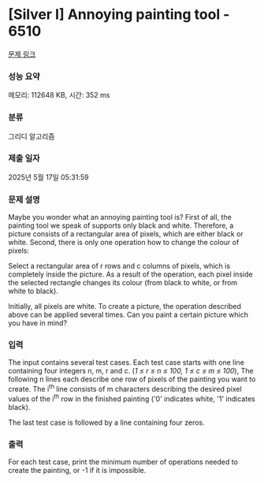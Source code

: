 # [Silver I] Annoying painting tool - 6510 

[문제 링크](https://www.acmicpc.net/problem/6510) 

### 성능 요약

메모리: 112648 KB, 시간: 352 ms

### 분류

그리디 알고리즘

### 제출 일자

2025년 5월 17일 05:31:59

### 문제 설명

<p>Maybe you wonder what an annoying painting tool is? First of all, the painting tool we speak of supports only black and white. Therefore, a picture consists of a rectangular area of pixels, which are either black or white. Second, there is only one operation how to change the colour of pixels:</p>

<p>Select a rectangular area of r rows and c columns of pixels, which is completely inside the picture. As a result of the operation, each pixel inside the selected rectangle changes its colour (from black to white, or from white to black).</p>

<p>Initially, all pixels are white. To create a picture, the operation described above can be applied several times. Can you paint a certain picture which you have in mind?</p>

### 입력 

 <p>The input contains several test cases. Each test case starts with one line containing four integers n, m, r and c. (<em>1 ≤ r ≤ n ≤ 100, 1 ≤ c ≤ m ≤ 100</em>), The following n lines each describe one row of pixels of the painting you want to create. The i<sup>th</sup> line consists of m characters describing the desired pixel values of the i<sup>th</sup> row in the finished painting ('0' indicates white, '1' indicates black).</p>

<p>The last test case is followed by a line containing four zeros.</p>

### 출력 

 <p>For each test case, print the minimum number of operations needed to create the painting, or -1 if it is impossible.</p>


